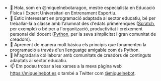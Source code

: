 - 👋 Hola, som en @miquelnebotaragon, mestre especialista en Educació Física i Expert Universitari en Entrenament Esportiu.
- 👀 Estic interessant en programació adaptada al sector educatiu, bé per treballar-la a classe amb l'alumnat des d'edats primerenques ([Scratch](https://scratch.mit.edu), per exemple) o bé per a l'organització, productivitat i creixement personal del docent ([Python](https://python.org), per la seva simplicitat i gran comunitat de creadors).
- 🌱 Aprenent de manera molt bàsica els principis que fonamenten la programació a través d'un llenguatge amigable com és Python.
- 💞️ M'agradaria col·laborar amb comunitats de creadors de continguts adaptats al sector educatiu.
- 📫 Em podeu trobar a les xarxes a la meva pàgina web https://miquelnebot.es o també a Twitter com [@miquelnebot](https://twitter.com/miquelnebot).


<!---
miquelnebotaragon/miquelnebotaragon is a ✨ special ✨ repository because its `README.md` (this file) appears on your GitHub profile.
You can click the Preview link to take a look at your changes.
--->
